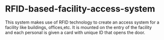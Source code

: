# RFID-based-facility-access-system
This system makes use of RFID technology to create an access system for a facility like buildings, offices,etc. It is mounted on the entry of the facility and each personal is given a card with unique ID that opens the door.
